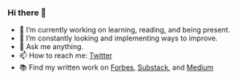 ### Hi there 👋
- 🔭 I’m currently working on learning, reading, and being present.
- 🌱 I’m constantly looking and implementing ways to improve.
- 💬 Ask me anything.
- 📫 How to reach me: [Twitter](https://twitter.com/XandraMcC)
- 📚 Find my written work on [Forbes](https://www.forbes.com/sites/alexandramccarroll/), [Substack](https://substack.com/profile/86194322-alexandra-mccarroll), and [Medium](https://alexandra-mccarroll.medium.com/)
